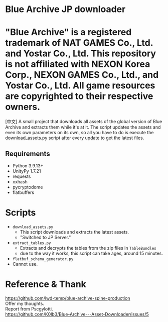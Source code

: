 # Blue Archive JP downloader
# "Blue Archive" is a registered trademark of NAT GAMES Co., Ltd. and Yostar Co., Ltd. This repository is not affiliated with NEXON Korea Corp., NEXON GAMES Co., Ltd., and Yostar Co., Ltd. All game resources are copyrighted to their respective owners.
[中文]
A small project that downloads all assets of the global version of Blue Archive and extracts them while it's at it.
The script updates the assets and even its own parameters on its own,
so all you have to do is execute the download_assets.py script after every update to get the latest files.

## Requirements

- Python 3.9.13+
- UnityPy 1.7.21
- requests
- xxhash
- pycryptodome
- flatbuffers

# Scripts

- ``download_assets.py``
  - This script downloads and extracts the latest assets.
  - "Switched to JP Server."
- ``extract_tables.py``
  - Extracts and decrypts the tables from the zip files in ``TableBundles``
  - due to the way it works, this script can take ages, around 15 minutes.
- ``flatbuf_schema_generator.py``
- Cannot use.
  
# Reference & Thank
https://github.com/lwd-temp/blue-archive-spine-production  
Offer my thoughts.  
Report from Pscgylotti.  
https://github.com/K0lb3/Blue-Archive---Asset-Downloader/issues/5
